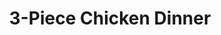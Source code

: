 ---
title: "3-Piece Chicken Dinner"
description: "3 pieces of crispy chicken, breaded in-house, with fresh-cut fries, coleslaw, & gravy."
price_s: ""
price_l: "14"
price_lg: ""
weight: "4"
---